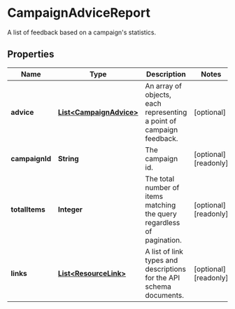 

# CampaignAdviceReport

A list of feedback based on a campaign's statistics.

## Properties

| Name | Type | Description | Notes |
|------------ | ------------- | ------------- | -------------|
|**advice** | [**List&lt;CampaignAdvice&gt;**](CampaignAdvice.md) | An array of objects, each representing a point of campaign feedback. |  [optional] |
|**campaignId** | **String** | The campaign id. |  [optional] [readonly] |
|**totalItems** | **Integer** | The total number of items matching the query regardless of pagination. |  [optional] [readonly] |
|**links** | [**List&lt;ResourceLink&gt;**](ResourceLink.md) | A list of link types and descriptions for the API schema documents. |  [optional] [readonly] |




